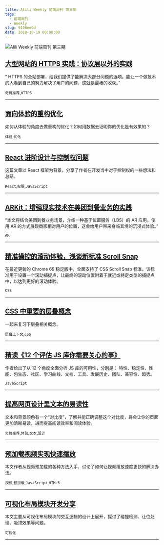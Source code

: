 ```yaml
---
title: Alili Weekly 前端周刊 第三期
tags:
  - 前端周刊
  - Weekly
slug: 9196ee0d
date: 2018-10-19 00:00:00
---
```

![Alili Weekly 前端周刊 第三期](https://static.alili.tech/images/github_24.png)
##   [大型网站的 HTTPS 实践：协议层以外的实践](https://mp.weixin.qq.com/s/hy0qauQ_hvAJNMYOHvnxLg)  
 
“ HTTPS 的全站部署，给我们提供了能解决大部分问题的选项。能让一个做技术的人看到自己的努力解决了用户的问题，这就是最棒的收获。” 

`奇舞推荐`,`HTTPS` 


---
##   [面向体验的重构优化](https://zhuanlan.zhihu.com/p/44203056)  
 
如何从体验的角度去做重构的优化？如何用数据去证明你的优化是有效果的？ 

`体验`,`优化` 


---
##   [React 进阶设计与控制权问题](https://zhuanlan.zhihu.com/p/44385978)  
 
这篇文章以 React 框架为背景，分享了作者在开发当中对于控制权的一些想法和总结。 

`React`,`权限`,`JavaScript` 


---
##   [ARKit：增强现实技术在美团到餐业务的实践](https://zhuanlan.zhihu.com/p/44542490)  
 
“本文将结合美团到餐业务场景，介绍一种基于位置服务（LBS）的 AR 应用。使用 AR 的方式展现商家相对用户的位置，这会给用户带来身临其境的沉浸式体验。” 

`AR` 


---
##   [精准操控的滚动体验，浅谈新标准 Scroll Snap](https://juejin.im/post/5ba079e86fb9a05d1227fddb)  
 
在最近更新的 Chrome 69 稳定版中，全面支持了 CSS Scroll Snap 标准。该标准用于设置一个滚动捕捉点，让最终的滚动位置附着于就近或特定类型的捕捉点中，以达到更好的滚动体验。 

`CSS` 


---
##   [CSS 中重要的层叠概念](https://juejin.im/post/5ba4efe36fb9a05cf52ac192)  
 
一起来复习下层叠相关概念。 

`层叠上下文`,`CSS` 


---
##   [精读《12 个评估 JS 库你需要关心的事》](https://segmentfault.com/a/1190000016504733)  
 
作者给出了从 12 个角度全面分析 JS 库的可用性，分别是： 特性、稳定性、性能、包生态、社区、学习曲线、文档、工具、发展历史、团队、兼容性、趋势。 

`JavaScript` 


---
##   [提高网页设计里文本的易读性](https://juejin.im/post/5bad972af265da0aeb711017)  
 
文本和背景颜色有一个“对比度”，了解并能正确调整这个对比度，将会让你的页面更加清晰易读，进而提高阅读效率和阅读体验。 

`奇舞推荐`,`体验`,`文本`,`设计` 


---
##   [预加载视频实现快速播放](https://mp.weixin.qq.com/s?__biz=MzUxMDYxNTgwMA==&mid=2247484102&idx=1&sn=5c130e9e958c330e0e8051d659c73fa9&chksm=f9010b51ce768247840b9818d6ec6d20c039d6c7326f659fd62337136117fefe5d7516b9d76b&token=550204906&lang=zh_CN#rd)  
 
本文作者从视频预加载的各种方法入手，讨论了如何让视频播放速度更快的解决办法。 

`视频`,`预加载`,`JavaScript`,`HTML5` 


---
##   [可视化布局模块开发分享](http://bh-lay.com/blog/1663a2eabae)  
 
本文主要从可视化布局模块的交互逻辑的设计上展开，探讨了碰撞检测、让位处理、吸顶效果等问题。 

`可视化` 


---

